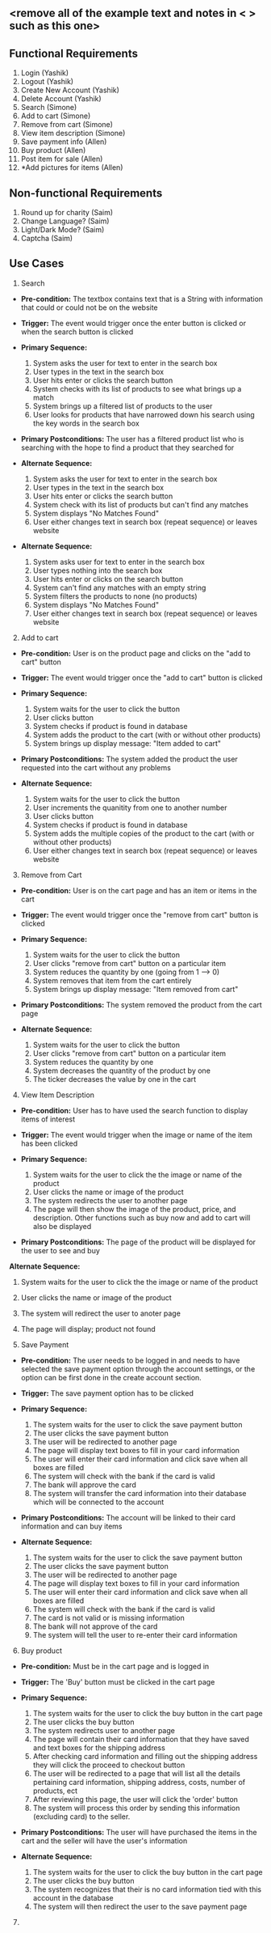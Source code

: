 ## <remove all of the example text and notes in < > such as this one>

## Functional Requirements

1. Login (Yashik)
2. Logout (Yashik) 
3. Create New Account (Yashik)
4. Delete Account (Yashik)
5. Search (Simone)
6. Add to cart (Simone)
7. Remove from cart (Simone)
8. View item description (Simone)
9. Save payment info (Allen)
10. Buy product (Allen)
11. Post item for sale (Allen)
12. *Add pictures for items (Allen)

## Non-functional Requirements

1. Round up for charity (Saim)
2. Change Language? (Saim)
3. Light/Dark Mode? (Saim)
4. Captcha (Saim)

## Use Cases

1. Search 
- **Pre-condition:** The textbox contains text that is a String with information that could or could not be on the website

- **Trigger:** The event would trigger once the enter button is clicked or when the search button is clicked

- **Primary Sequence:**
  
  1. System asks the user for text to enter in the search box
  2. User types in the text in the search box
  3. User hits enter or clicks the search button
  4. System checks with its list of products to see what brings up a match
  5. System brings up a filtered list of products to the user
  6. User looks for products that have narrowed down his search using the key words in the search box

- **Primary Postconditions:** The user has a filtered product list who is searching with the hope to find a product that they searched for

- **Alternate Sequence:** 
  
  1. System asks the user for text to enter in the search box
  2. User types in the text in the search box
  3. User hits enter or clicks the search button
  4. System check with its list of products but can't find any matches
  5. System displays "No Matches Found"
  6. User either changes text in search box (repeat sequence) or leaves website

- **Alternate Sequence:**
  
  1. System asks user for text to enter in the search box
  2. User types nothing into the search box
  3. User hits enter or clicks on the search button
  4. System can't find any matches with an empty string
  5. System filters the products to none (no products)
  6. System displays "No Matches Found"
  7. User either changes text in search box (repeat sequence) or leaves website

2. Add to cart
- **Pre-condition:** User is on the product page and clicks on the "add to cart" button

- **Trigger:** The event would trigger once the "add to cart" button is clicked 

- **Primary Sequence:**
  
  1. System waits for the user to click the button
  2. User clicks button
  3. System checks if product is found in database
  4. System adds the product to the cart (with or without other products)
  5. System brings up display message: "Item added to cart"

- **Primary Postconditions:** The system added the product the user requested into the cart without any problems

- **Alternate Sequence:**
  
  1. System waits for the user to click the button
  2. User increments the quanitity from one to another number
  3. User clicks button
  4. System checks if product is found in database
  5. System adds the multiple copies of the product to the cart (with or without other products)
  6. User either changes text in search box (repeat sequence) or leaves website


3. Remove from Cart
- **Pre-condition:** User is on the cart page and has an item or items in the cart

- **Trigger:** The event would trigger once the "remove from cart" button is clicked

- **Primary Sequence:**
  
  1. System waits for the user to click the button
  2. User clicks "remove from cart" button on a particular item
  3. System reduces the quantity by one (going from 1 --> 0)
  4. System removes that item from the cart entirely
  5. System brings up display message: "Item removed from cart"

- **Primary Postconditions:** The system removed the product from the cart page

- **Alternate Sequence:**
  
  1. System waits for the user to click the button
  2. User clicks "remove from cart" button on a particular item
  3. System reduces the quantity by one
  4. System decreases the quantity of the product by one
  5. The ticker decreases the value by one in the cart

4. View Item Description 
- **Pre-condition:** User has to have used the search function to display items of interest

- **Trigger:** The event would trigger when the image or name of the item has been clicked

- **Primary Sequence:** 
  1. System waits for the user to click the the image or name of the product
  2. User clicks the name or image of the product
  3. The system redirects the user to another page
  4. The page will then show the image of the product, price, and description. Other functions such as buy now and add to cart
     will also be displayed

- **Primary Postconditions:** The page of the product will be displayed for the user to see and buy

 **Alternate Sequence:**

  1. System waits for the user to click the the image or name of the product
  2. User clicks the name or image of the product
  3. The system will redirect the user to anoter page
  4. The page will display; product not found

5. Save Payment
- **Pre-condition:** The user needs to be logged in and needs to have selected the save payment option through the account settings, or 
  the option can be first done in the create account section.

- **Trigger:** The save payment option has to be clicked

- **Primary Sequence:**

  1. The system waits for the user to click the save payment button
  2. The user clicks the save payment button
  3. The user will be redirected to another page
  4. The page will display text boxes to fill in your card information
  5. The user will enter their card information and click save when all boxes are filled
  6. The system will check with the bank if the card is valid
  7. The bank will approve the card
  8. The system will transfer the card information into their database which will be connected to the account

- **Primary Postconditions:** The account will be linked to their card information and can buy items

- **Alternate Sequence:**

  1. The system waits for the user to click the save payment button
  2. The user clicks the save payment button
  3. The user will be redirected to another page
  4. The page will display text boxes to fill in your card information 
  5. The user will enter their card information and click save when all boxes are filled
  6. The system will check with the bank if the card is valid
  7. The card is not valid or is missing information
  8. The bank will not approve of the card
  9. The system will tell the user to re-enter their card information

6. Buy product
- **Pre-condition:** Must be in the cart page and is logged in

- **Trigger:** The 'Buy' button must be clicked in the cart page

- **Primary Sequence:**

  1. The system waits for the user to click the buy button in the cart page
  2. The user clicks the buy button
  3. The system redirects user to another page
  4. The page will contain their card information that they have saved and text boxes for the shipping address
  5. After checking card information and filling out the shipping address they will click the proceed to checkout button
  6. The user will be redirected to a page that will list all the details pertaining card information, shipping address, costs, number of products, ect
  7. After reviewing this page, the user will click the 'order' button
  8. The system will process this order by sending this information (excluding card) to the seller.

- **Primary Postconditions:** The user will have purchased the items in the cart and the seller will have the user's information

- **Alternate Sequence:**

  1. The system waits for the user to click the buy button in the cart page
  2. The user clicks the buy button
  3. The system recognizes that their is no card information tied with this account in the database
  4. The system will then redirect the user to the save payment page

7. 

